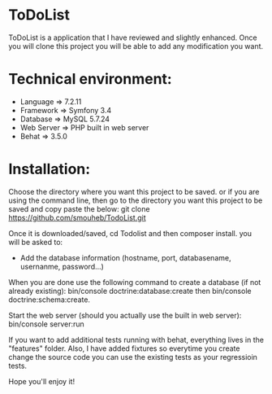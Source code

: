 ToDoList
========

ToDoList is a application that I have reviewed and slightly enhanced.
Once you will clone this project you will be able to add any modification you want.

# Technical environment:

 - Language =>  7.2.11
 - Framework => Symfony 3.4
 - Database => MySQL 5.7.24 
 - Web Server => PHP built in web server
 - Behat => 3.5.0

# Installation:

Choose the directory where you want this project to be saved.
or if you are using the command line, then go to the directory you want this project to be saved and copy paste the below:
git clone https://github.com/smouheb/TodoList.git

Once it is downloaded/saved, cd Todolist and then composer install.
you will be asked to:
- Add the database information (hostname, port, databasename, usernanme, password...)

When you are done use the following command to create a database (if not already existing):
    bin/console doctrine:database:create
    then bin/console doctrine:schema:create.

Start the web server (should you actually use the built in web server):
bin/console server:run

If you want to add additional tests running with behat, everything lives in the "features" folder.
Also, I have added fixtures so everytime you create change the source code you can use the existing tests as your regressioin tests.

Hope you'll enjoy it!

